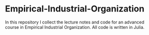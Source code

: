 # Empirical-Industrial-Organization
In this repository I collect the lecture notes and code for an advanced course in Empirical Industrial Organization. All code is written in Julia.
